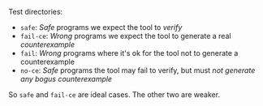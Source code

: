 Test directories:

* `safe`: *Safe* programs we expect the tool to *verify*
* `fail-ce`: *Wrong* programs we expect the tool to generate a real *counterexample*
* `fail`: *Wrong* programs where it's ok for the tool not to generate a counterexample
* `no-ce`: *Safe* programs the tool may fail to verify, but must *not generate any bogus counterexample*

So `safe` and `fail-ce` are ideal cases. The other two are weaker.
